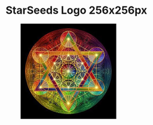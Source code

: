 # StarSeeds Logo 256x256px

<figure><img src="../.gitbook/assets/starseedslogo_256x256.png" alt=""><figcaption></figcaption></figure>
